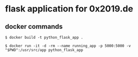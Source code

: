 # flask application for 0x2019.de

## docker commands

`$ docker build -t python_flask_app .`

`$ docker run -it -d -rm --name running_app -p 5000:5000 -v "$PWD":/usr/src/app python_flask_app`
